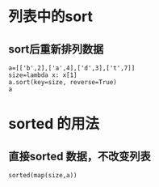 # 列表中的sort
## sort后重新排列数据
```
a=[['b',2],['a',4],['d',3],['t',7]]
size=lambda x: x[1]
a.sort(key=size, reverse=True)
a
```
# sorted 的用法
## 直接sorted 数据，不改变列表
```
sorted(map(size,a))
```
